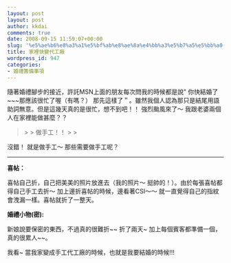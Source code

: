 ```yaml
---
layout: post
layout: post
author: kkdai
comments: true
date: 2008-09-15 11:59:07+00:00
slug: '%e5%ae%b6%e8%a3%a1%e5%bf%ab%e8%ae%8a%e4%bb%a3%e5%b7%a5%e5%bb%a0'
title: 家裡快變代工廠
wordpress_id: 947
categories:
- 婚禮籌備事項
---
```


隨著婚禮腳步的接近，許託MSN上面的朋友每次問我的時候都是說" 你快結婚了~~~那應該很忙了喔（有嗎？） 那先這樣了＂。雖然我個人認為那只是結尾用語助詞無意。但是這幾天真的是很忙，想不到吧！！ 強烈颱風來了～ 我跟老婆兩個人在家裡能做甚麼？？

 

<blockquote>  
> 
> 做手工！！
> 
> </blockquote>

 

沒錯！ 就是做手工～ 那些需要做手工呢？

 

****

 

**喜帖：**

 

喜帖自己折，自己把美美的照片放進去（我的照片～ 挺帥的！）。由於每張喜帖都得自己手工去折～ 加上邊折喜帖的時候，邊看著CSI～～ 就一直覺得自己的指紋會洩漏一樣。喜帖就折了一整天。

 

 

**婚禮小物(密):**

 

新娘說要保密的東西，不過真的很難折~~ 折了兩天~ 加上每個賓客都準備一個，真的很累人~~。

 

 

我看~ 當我家變成手工代工廠的時候，也就是我要結婚的時候!!!
